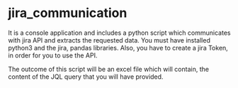 # jira_communication
It is a console application and includes a python script which communicates with jira API and extracts the requested data. 
You must have installed python3 and the jira, pandas libraries.
Also, you have to create a jira Token, in order for you to use the API.

The outcome of this script will be an excel file which will contain, the content of the JQL query that you will have provided.
